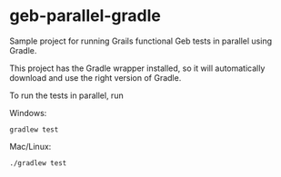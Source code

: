 geb-parallel-gradle
===================

Sample project for running Grails functional Geb tests in parallel using Gradle.

This project has the Gradle wrapper installed, so it will automatically download and use the right version of Gradle.

To run the tests in parallel, run

Windows:
```
gradlew test
```

Mac/Linux:
```
./gradlew test
```